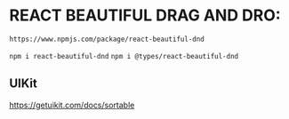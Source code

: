 # REACT BEAUTIFUL DRAG AND DRO:

`https://www.npmjs.com/package/react-beautiful-dnd`

`npm i react-beautiful-dnd`
`npm i @types/react-beautiful-dnd`

## UIKit

https://getuikit.com/docs/sortable
